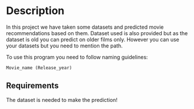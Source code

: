 # Description
In this project we have taken some datasets and predicted movie recommendations based on them. Dataset used
is also provided but as the dataset is old you can predict on older films only. However you can use your datasets
but you need to mention the path.

To use this program you need to follow naming guidelines:

`Movie_name (Release_year)`

## Requirements
The dataset is needed to make the prediction!
